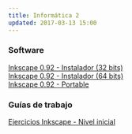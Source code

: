```yaml
---
title: Informática 2
updated: 2017-03-13 15:00
---
```


### Software

<i class="fa fa-windows" aria-hidden="true"></i> [Inkscape 0.92 - Instalador (32 bits)](https://inkscape.org/gallery/item/10690/Inkscape-0.92.1-1.exe)<br />
<i class="fa fa-windows" aria-hidden="true"></i> [Inkscape 0.92 - Instalador (64 bits)](https://inkscape.org/gallery/item/10691/Inkscape-0.92.1-x64-1.exe)<br />
<i class="fa fa-windows" aria-hidden="true"></i> [Inkscape 0.92 - Portable](https://inkscape.org/gallery/item/10706/InkscapePortable_0.92.1.paf.exe)


### Guías de trabajo

<i class="fa fa-file-pdf-o" aria-hidden="true"></i>  [Ejercicios Inkscape - Nivel inicial](../docs/itel/2017/informatica2/InkscapeEjercicios.zip)<br />

